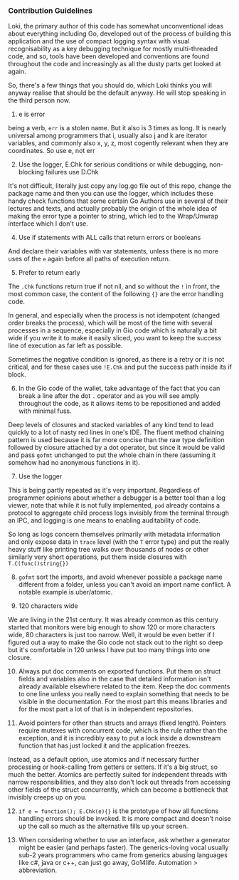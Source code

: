 
### Contribution Guidelines

Loki, the primary author of this code has somewhat unconventional ideas about everything including Go, developed out of the process of building this application and the use of compact logging syntax with visual recognisability as a key debugging technique for mostly multi-threaded code, and so, tools have been developed and conventions are found throughout the code and increasingly as all the dusty parts get looked at again.

So, there's a few things that you should do, which Loki thinks you will anyway realise that should be the default anyway. He will stop speaking in the third person now.

1. e is error

being a verb, `err` is a stolen name. But it also is 3 times as long. It is nearly universal among programmers that i, usually also j and k are iterator variables, and commonly also x, y, z, most cogently relevant when they are coordinates. So use e, not err

2. Use the logger, E.Chk for serious conditions or while debugging, non-blocking failures use D.Chk 

It's not difficult, literally just copy any log.go file out of this repo, change the package name and then you can use the logger, which includes these handy check functions that some certain Go Authors use in several of their lectures and texts, and actually probably the origin of the whole idea of making the error type a pointer to string, which led to the Wrap/Unwrap interface which I don't use. 

4. Use if statements with ALL calls that return errors or booleans

And declare their variables with var statements, unless there is no more uses of the `e` again before all paths of execution return.

5. Prefer to return early

The `.Chk` functions return true if not nil, and so without the `!` in front, the most common case, the content of the following `{}` are the error handling code. 

In general, and especially when the process is not idempotent (changed order breaks the process), which will be most of the time with several processes in a sequence, especially in Gio code which is naturally a bit wide if you write it to make it easily sliced, you want to keep the success line of execution as far left as possible.

Sometimes the negative condition is ignored, as there is a retry or it is not critical, and for these cases use `!E.Chk` and put the success path inside its if block.

6. In the Gio code of the wallet, take advantage of the fact that you can break a line after the dot `.` operator and as you will see amply throughout the code, as it allows items to be repositioned and added with minimal fuss.

Deep levels of closures and stacked variables of any kind tend to lead quickly to a lot of nasty red lines in one's IDE. The fluent method chaining pattern is used because it is far more concise than the raw type definition followed by closure attached by a dot operator, but since it would be valid and pass `gofmt` unchanged to put the whole chain in there (assuming it somehow had no anonymous functions in it).

7. Use the logger

This is being partly repeated as it's very important. Regardless of programmer opinions about whether a debugger is a better tool than a log viewer, note that while it is not fully implemented, `pod` already contains a protocol to aggregate child process logs invisibly from the terminal through an IPC, and logging is one means to enabling auditability of code. 

So long as logs concern themselves primarily with metadata information and only expose data in `trace` level (with the `T` error type) and put the really heavy stuff like printing tree walks over thousands of nodes or other similarly very short operations, put them inside closures with `T.C(func()string{})`

8. `gofmt` sort the imports, and avoid whenever possible a package name different from a folder, unless you can't avoid an import name conflict. A notable example is uber/atomic. 

9. 120 characters wide

We are living in the 21st century. It was already common as this century started that monitors were big enough to show 120 or more characters wide, 80 characters is just too narrow. Well, it would be even better if I figured out a way to make the Gio code not stack out to the right so deep but it's comfortable in 120 unless I have put too many things into one closure.

10. Always put doc comments on exported functions. Put them on struct fields and variables also in the case that detailed information isn't already available elsewhere related to the item. Keep the doc comments to one line unless you really need to explain something that needs to be visible in the documentation. For the most part this means libraries and for the most part a lot of that is in independent repositories.

11. Avoid pointers for other than structs and arrays (fixed length). Pointers require mutexes with concurrent code, which is the rule rather than the exception, and it is incredibly easy to put a lock inside a downstream function that has just locked it and the application freezes. 

Instead, as a default option, use atomics and if necessary further processing or hook-calling from getters or setters. If it's a big struct, so much the better. Atomics are perfectly suited for independent threads with narrow responsibilities, and they also don't lock out threads from accessing other fields of the struct concurrently, which can become a bottleneck that invisibly creeps up on you.

12. `if e = function(); E.Chk(e){}` is the prototype of how all functions handling errors should be invoked. It is more compact and doesn't noise up the call so much as the alternative fills up your screen.

13. When considering whether to use an interface, ask whether a generator might be easier (and perhaps faster). The generics-loving vocal usually sub-2 years programmers who came from generics abusing languages like c#, java or c++, can just go away, Go14life. Automation > abbreviation.
